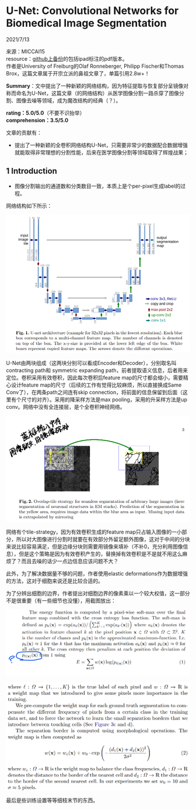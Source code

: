 # U-Net: Convolutional Networks for Biomedical Image Segmentation  

2021/7/13  

来源：MICCAI15  
resource：[github上备份]()的包括ipad标注的pdf版本。  
作者是University of Freiburg的Olaf Ronneberger, Philipp Fischer和Thomas Brox，这篇文章属于开宗立派的鼻祖文章了，单篇引用2.8w+！  

**Summary**：文中提出了一种新颖的网络结构，因为特征提取与恢复部分呈镜像对称而命名为U-Net，这篇文章（的网络结构）从医学图像分割一路杀穿了图像分割、图像去噪等领域，成为魔改结构的经典（？）。        

**rating：5.0/5.0**（不要不识抬举）  
**comprehension：3.5/5.0**  

文章的贡献有：  
* 提出了一种新颖的全卷积网络结构U-Net，只需要非常少的数据配合数据增强就能取得非常理想的分割性能，后来在医学图像分割等领域取得了辉煌战果；  
  
## 1 Introduction    
* 图像分割输出的通道数和分类数目一致，本质上是个per-pixel生成label的过程。  

网络结构如下所示：  

![](https://raw.githubusercontent.com/YouCaiJun98/MyPicBed/main/imgs/202107130018.png)  

U-Net由两块组成（这两块分别可以看成Encoder和Decoder），分别取名叫contracting path和 symmetric expanding path，前者提取语义信息，后者用来定位。卷积采用有效卷积，因此每次卷积后feature map的尺寸都会缩小，需要精心设计feature map的尺寸（后续的工作有觉得比较麻烦，所以直接换成Same Conv了），在两条path之间连有skip connection，将前面的信息保留到后面（这里有个尺寸的对齐）。采用的降采样方法是max pooling，采用的升采样方法是up conv。网络中没有全连接层，是个全卷积神经网络。  

![](https://raw.githubusercontent.com/YouCaiJun98/MyPicBed/main/imgs/202107130019.png)  

网络有个tile-strategy，因为有效卷积生成的feature map只占输入图像的一小部分，所以对大图像进行分割时就要在有效部分外留足额外图像，这对于中间的分块来说比较容易满足，但是边缘分块则需要用镜像来填补（不补0，充分利用图像信息），但是这个策略是因为有效卷积产生的，替换掉有效卷积是不是就不用这么麻烦了？而且去噪的话少一点边信息应该问题不大？  

此外，为了解决数据量不够的问题，作者使用elastic deformations作为数据增强的方法，这对于细胞来说还是比较合适的。  

为了分辨出细胞的边界，作者提出对细胞边界的像素乘以一个较大权值，这一部分不是很重要（有一些细节也没懂），用截图放出：  

![](https://raw.githubusercontent.com/YouCaiJun98/MyPicBed/main/imgs/202107130020.png)  

![](https://raw.githubusercontent.com/YouCaiJun98/MyPicBed/main/imgs/202107130021.png)  

最后是些训练设置等等细枝末节的东西。  
